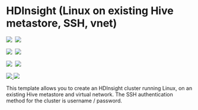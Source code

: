# HDInsight (Linux on existing Hive metastore, SSH, vnet)

<IMG SRC="https://azbotstorage.blob.core.windows.net/badges/101-hdinsight-linux-ssh-publickey-metastore-vnet/PublicLastTestDate.svg" />&nbsp;
<IMG SRC="https://azbotstorage.blob.core.windows.net/badges/101-hdinsight-linux-ssh-publickey-metastore-vnet/PublicDeployment.svg" />&nbsp;

<IMG SRC="https://azbotstorage.blob.core.windows.net/badges/101-hdinsight-linux-ssh-publickey-metastore-vnet/FairfaxLastTestDate.svg" />&nbsp;
<IMG SRC="https://azbotstorage.blob.core.windows.net/badges/101-hdinsight-linux-ssh-publickey-metastore-vnet/FairfaxDeployment.svg" />&nbsp;

<IMG SRC="https://azbotstorage.blob.core.windows.net/badges/101-hdinsight-linux-ssh-publickey-metastore-vnet/BestPracticeResult.svg" />&nbsp;
<IMG SRC="https://azbotstorage.blob.core.windows.net/badges/101-hdinsight-linux-ssh-publickey-metastore-vnet/CredScanResult.svg" />&nbsp;

<a href="https://portal.azure.com/#create/Microsoft.Template/uri/https%3A%2F%2Fraw.githubusercontent.com%2FAzure%2Fazure-quickstart-templates%2Fmaster%2F101-hdinsight-linux-ssh-publickey-metastore-vnet%2Fazuredeploy.json" target="_blank">
    <img src="http://azuredeploy.net/deploybutton.png"/>
</a>
<a href="http://armviz.io/#/?load=https%3A%2F%2Fraw.githubusercontent.com%2FAzure%2Fazure-quickstart-templates%2Fmaster%2Fhdinsight-linux-ssh-publickey-metastore-vnet%2Fazuredeploy.json" target="_blank">
    <img src="http://armviz.io/visualizebutton.png"/>
</a>

This template allows you to create an HDInsight cluster running Linux, on an existing Hive metastore and virtual network. The SSH authentication method for the cluster is username / password. 
